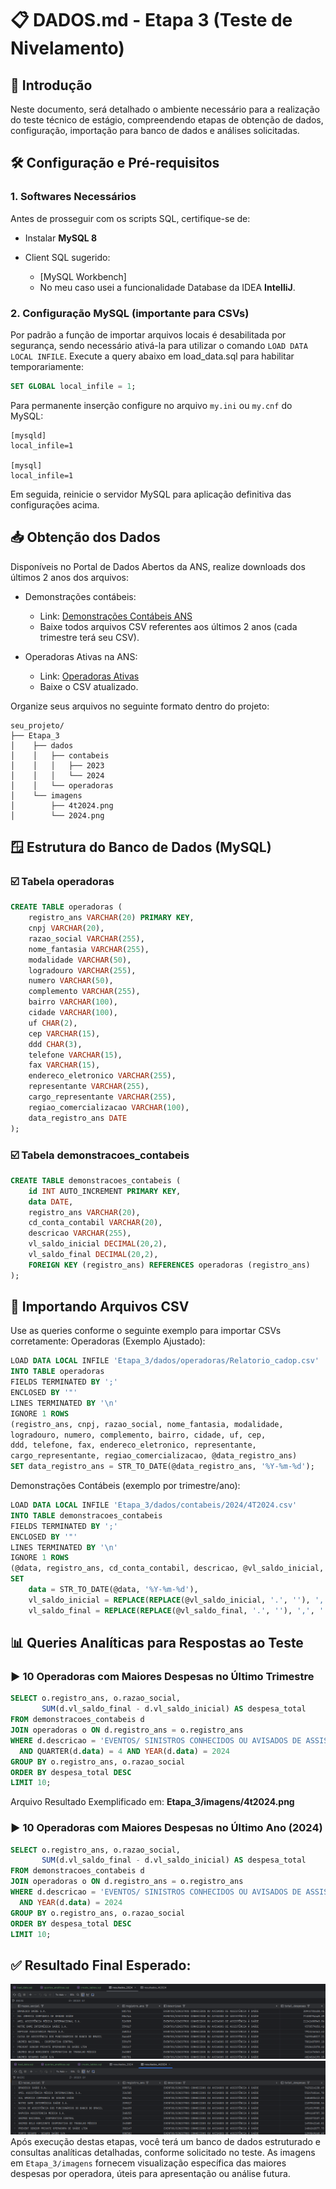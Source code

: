 # 📋 DADOS.md - Etapa 3 (Teste de Nivelamento)
## 🚀 Introdução
Neste documento, será detalhado o ambiente necessário para a realização do teste técnico de estágio, compreendendo etapas de obtenção de dados, configuração, importação para banco de dados e análises solicitadas.
## 🛠️ Configuração e Pré-requisitos
### 1. Softwares Necessários
Antes de prosseguir com os scripts SQL, certifique-se de:
- Instalar **MySQL 8** 

- Client SQL sugerido:
    - [MySQL Workbench]
    - No meu caso usei a funcionalidade Database da IDEA **IntelliJ**.

### 2. Configuração MySQL (importante para CSVs)
Por padrão a função de importar arquivos locais é desabilitada por segurança, sendo necessário ativá-la para utilizar o comando `LOAD DATA LOCAL INFILE`.
Execute a query abaixo em load_data.sql para habilitar temporariamente:
``` sql
SET GLOBAL local_infile = 1;
```
Para permanente inserção configure no arquivo `my.ini` ou `my.cnf` do MySQL:
``` 
[mysqld]
local_infile=1

[mysql]
local_infile=1
```
Em seguida, reinicie o servidor MySQL para aplicação definitiva das configurações acima.
## 📥 Obtenção dos Dados
Disponíveis no Portal de Dados Abertos da ANS, realize downloads dos últimos 2 anos dos arquivos:
- Demonstrações contábeis:
    - Link: [Demonstrações Contábeis ANS](https://dadosabertos.ans.gov.br/FTP/PDA/demonstracoes_contabeis/)
    - Baixe todos arquivos CSV referentes aos últimos 2 anos (cada trimestre terá seu CSV).

- Operadoras Ativas na ANS:
    - Link: [Operadoras Ativas](https://dadosabertos.ans.gov.br/FTP/PDA/operadoras_de_plano_de_saude_ativas/)
    - Baixe o CSV atualizado.

Organize seus arquivos no seguinte formato dentro do projeto:
``` 
seu_projeto/
├── Etapa_3
│    ├── dados
│    │   ├── contabeis
│    │   │   ├── 2023
│    │   │   └── 2024
│    │   └── operadoras
│    └── imagens
│        ├── 4t2024.png
│        └── 2024.png
```
## 🪟 Estrutura do Banco de Dados (MySQL)
### ☑️ Tabela operadoras
``` sql
CREATE TABLE operadoras (
    registro_ans VARCHAR(20) PRIMARY KEY,
    cnpj VARCHAR(20),
    razao_social VARCHAR(255),
    nome_fantasia VARCHAR(255),
    modalidade VARCHAR(50),
    logradouro VARCHAR(255),
    numero VARCHAR(50),
    complemento VARCHAR(255),
    bairro VARCHAR(100),
    cidade VARCHAR(100),
    uf CHAR(2),
    cep VARCHAR(15),
    ddd CHAR(3),
    telefone VARCHAR(15),
    fax VARCHAR(15),
    endereco_eletronico VARCHAR(255),
    representante VARCHAR(255),
    cargo_representante VARCHAR(255),
    regiao_comercializacao VARCHAR(100),
    data_registro_ans DATE
);
```
### ☑️ Tabela demonstracoes_contabeis
``` sql
CREATE TABLE demonstracoes_contabeis (
    id INT AUTO_INCREMENT PRIMARY KEY,
    data DATE,
    registro_ans VARCHAR(20),
    cd_conta_contabil VARCHAR(20),
    descricao VARCHAR(255),
    vl_saldo_inicial DECIMAL(20,2),
    vl_saldo_final DECIMAL(20,2),
    FOREIGN KEY (registro_ans) REFERENCES operadoras (registro_ans)
);
```
## 🔗 Importando Arquivos CSV
Use as queries conforme o seguinte exemplo para importar CSVs corretamente:
Operadoras (Exemplo Ajustado):
``` sql
LOAD DATA LOCAL INFILE 'Etapa_3/dados/operadoras/Relatorio_cadop.csv'
INTO TABLE operadoras
FIELDS TERMINATED BY ';'
ENCLOSED BY '"'
LINES TERMINATED BY '\n'
IGNORE 1 ROWS
(registro_ans, cnpj, razao_social, nome_fantasia, modalidade,
logradouro, numero, complemento, bairro, cidade, uf, cep,
ddd, telefone, fax, endereco_eletronico, representante,
cargo_representante, regiao_comercializacao, @data_registro_ans)
SET data_registro_ans = STR_TO_DATE(@data_registro_ans, '%Y-%m-%d');
```
Demonstrações Contábeis (exemplo por trimestre/ano):
``` sql
LOAD DATA LOCAL INFILE 'Etapa_3/dados/contabeis/2024/4T2024.csv'
INTO TABLE demonstracoes_contabeis
FIELDS TERMINATED BY ';'
ENCLOSED BY '"'
LINES TERMINATED BY '\n'
IGNORE 1 ROWS
(@data, registro_ans, cd_conta_contabil, descricao, @vl_saldo_inicial, @vl_saldo_final)
SET
    data = STR_TO_DATE(@data, '%Y-%m-%d'),
    vl_saldo_inicial = REPLACE(REPLACE(@vl_saldo_inicial, '.', ''), ',', '.'),
    vl_saldo_final = REPLACE(REPLACE(@vl_saldo_final, '.', ''), ',', '.');
```
## 📊 Queries Analíticas para Respostas ao Teste
### ▶️ 10 Operadoras com Maiores Despesas no Último Trimestre
``` sql
SELECT o.registro_ans, o.razao_social, 
       SUM(d.vl_saldo_final - d.vl_saldo_inicial) AS despesa_total
FROM demonstracoes_contabeis d
JOIN operadoras o ON d.registro_ans = o.registro_ans
WHERE d.descricao = 'EVENTOS/ SINISTROS CONHECIDOS OU AVISADOS DE ASSISTÊNCIA A SAÚDE MEDICO HOSPITALAR'
  AND QUARTER(d.data) = 4 AND YEAR(d.data) = 2024
GROUP BY o.registro_ans, o.razao_social
ORDER BY despesa_total DESC
LIMIT 10;
```
Arquivo Resultado Exemplificado em: **Etapa_3/imagens/4t2024.png**
### ▶️ 10 Operadoras com Maiores Despesas no Último Ano (2024)
``` sql
SELECT o.registro_ans, o.razao_social, 
       SUM(d.vl_saldo_final - d.vl_saldo_inicial) AS despesa_total
FROM demonstracoes_contabeis d
JOIN operadoras o ON d.registro_ans = o.registro_ans
WHERE d.descricao = 'EVENTOS/ SINISTROS CONHECIDOS OU AVISADOS DE ASSISTÊNCIA A SAÚDE MEDICO HOSPITALAR'
  AND YEAR(d.data) = 2024
GROUP BY o.registro_ans, o.razao_social
ORDER BY despesa_total DESC
LIMIT 10;
```

## ✅ Resultado Final Esperado:
![Resultados](imagens/2024.png)
![Resultados](imagens/4t2024.png)
Após execução destas etapas, você terá um banco de dados estruturado e consultas analíticas detalhadas, conforme solicitado no teste. As imagens em `Etapa_3/imagens` fornecem visualização específica das maiores despesas por operadora, úteis para apresentação ou análise futura.

